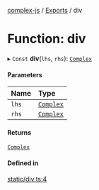 [complex-js](../README.md) / [Exports](../modules.md) / div

# Function: div

▸ `Const` **div**(`lhs`, `rhs`): [`Complex`](../classes/Complex.md)

#### Parameters

| Name | Type |
| :------ | :------ |
| `lhs` | [`Complex`](../classes/Complex.md) |
| `rhs` | [`Complex`](../classes/Complex.md) |

#### Returns

[`Complex`](../classes/Complex.md)

#### Defined in

[static/div.ts:4](https://github.com/patrickroberts/complex/blob/master/src/static/div.ts#L4)
